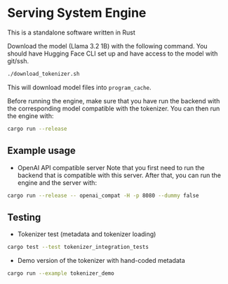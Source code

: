# Serving System Engine

This is a standalone software written in Rust

Download the model (Llama 3.2 1B) with the following command. You should have Hugging Face CLI set up and have access to the model with git/ssh.
```bash
./download_tokenizer.sh
```

This will download model files into `program_cache`.

Before running the engine, make sure that you have run the backend with the corresponding model compatible with the tokenizer. You can then run the engine with:

```bash
cargo run --release
```

## Example usage
- OpenAI API compatible server
Note that you first need to run the backend that is compatible with this server. After that, you can run the engine and the server with:
```bash
cargo run --release -- openai_compat -H -p 8080 --dummy false
```

## Testing
- Tokenizer test (metadata and tokenizer loading)
```bash
cargo test --test tokenizer_integration_tests
```

- Demo version of the tokenizer with hand-coded metadata
```bash
cargo run --example tokenizer_demo
```
